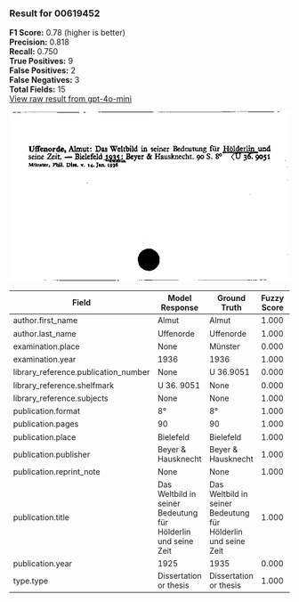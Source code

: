 ### Result for 00619452
**F1 Score:** 0.78 (higher is better)<br>**Precision:** 0.818<br>**Recall:** 0.750<br>**True Positives:** 9<br>**False Positives:** 2<br>**False Negatives:** 3<br>**Total Fields:** 15<br>[View raw result from gpt-4o-mini](https://github.com/RISE-UNIBAS/humanities_data_benchmark/blob/main/results/2025-09-02/T0164/request_T0164_00619452.json)

<img src="https://github.com/RISE-UNIBAS/humanities_data_benchmark/blob/main/benchmarks/zettelkatalog/images/00619452.jpg?raw=true" alt="00619452" width="600px">

| Field | Model Response | Ground Truth | Fuzzy Score | Match |
|-------|----------------|--------------|-------------|-------|
| author.first_name | Almut | Almut | 1.000 | ✅ |
| author.last_name | Uffenorde | Uffenorde | 1.000 | ✅ |
| examination.place | None | Münster | 0.000 | ❌ |
| examination.year | 1936 | 1936 | 1.000 | ✅ |
| library_reference.publication_number | None | U 36.9051 | 0.000 | ❌ |
| library_reference.shelfmark | U 36. 9051 | None | 0.000 | ❌ |
| library_reference.subjects | None | None | 1.000 | ✅ |
| publication.format | 8° | 8° | 1.000 | ✅ |
| publication.pages | 90 | 90 | 1.000 | ✅ |
| publication.place | Bielefeld | Bielefeld | 1.000 | ✅ |
| publication.publisher | Beyer & Hausknecht | Beyer & Hausknecht | 1.000 | ✅ |
| publication.reprint_note | None | None | 1.000 | ✅ |
| publication.title | Das Weltbild in seiner Bedeutung für Hölderlin und seine Zeit | Das Weltbild in seiner Bedeutung für Hölderlin und seine Zeit | 1.000 | ✅ |
| publication.year | 1925 | 1935 | 0.000 | ❌ |
| type.type | Dissertation or thesis | Dissertation or thesis | 1.000 | ✅ |
